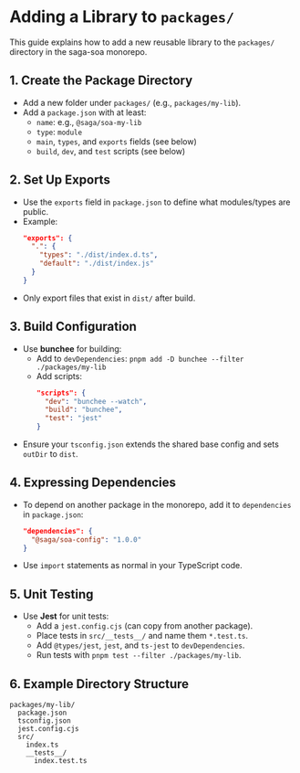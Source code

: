# Adding a Library to `packages/`

This guide explains how to add a new reusable library to the `packages/` directory in the saga-soa monorepo.

## 1. Create the Package Directory
- Add a new folder under `packages/` (e.g., `packages/my-lib`).
- Add a `package.json` with at least:
  - `name`: e.g., `@saga/soa-my-lib`
  - `type`: `module`
  - `main`, `types`, and `exports` fields (see below)
  - `build`, `dev`, and `test` scripts (see below)

## 2. Set Up Exports
- Use the `exports` field in `package.json` to define what modules/types are public.
- Example:
  ```json
  "exports": {
    ".": {
      "types": "./dist/index.d.ts",
      "default": "./dist/index.js"
    }
  }
  ```
- Only export files that exist in `dist/` after build.

## 3. Build Configuration
- Use **bunchee** for building:
  - Add to `devDependencies`: `pnpm add -D bunchee --filter ./packages/my-lib`
  - Add scripts:
    ```json
    "scripts": {
      "dev": "bunchee --watch",
      "build": "bunchee",
      "test": "jest"
    }
    ```
- Ensure your `tsconfig.json` extends the shared base config and sets `outDir` to `dist`.

## 4. Expressing Dependencies
- To depend on another package in the monorepo, add it to `dependencies` in `package.json`:
  ```json
  "dependencies": {
    "@saga/soa-config": "1.0.0"
  }
  ```
- Use `import` statements as normal in your TypeScript code.

## 5. Unit Testing
- Use **Jest** for unit tests:
  - Add a `jest.config.cjs` (can copy from another package).
  - Place tests in `src/__tests__/` and name them `*.test.ts`.
  - Add `@types/jest`, `jest`, and `ts-jest` to `devDependencies`.
  - Run tests with `pnpm test --filter ./packages/my-lib`.

## 6. Example Directory Structure
```
packages/my-lib/
  package.json
  tsconfig.json
  jest.config.cjs
  src/
    index.ts
    __tests__/
      index.test.ts
``` 